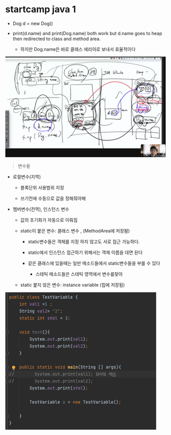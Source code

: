 # startcamp java 1

* Dog d = new Dog()

* print(d.name) and print(Dog.name) both work but d.name goes to heap then redirected to class and method area.

  * 하지만 Dog.name은 바로 클래스 에리아로 보내서 효율적이다

![s](images/20210714_113613.png)

> 변수들

* 로컬변수(지역)

  * 블록단위 사용범위 지정

  * 쓰기전에 수동으로 값을 정해줘야해

* 멤버변수(전역), 인스턴스 변수

  * 값의 초기화가 자동으로 이뤄짐

  * static이 붙은 변수: 클래스 변수 , (MethodArea에 저장돰)

    * static변수들은 객체를 지정 하지 않고도 서로 접근 가능하다.

    * static에서 인스턴스 접근하기 위해서는 객체 이름을 대면 된다

    * 같은 클래스에 있을때는 일반 메소드들에서 static변수들을 부를 수 있다

      * 스테틱 메소드들은 스테틱 영역에서 변수를찾아

  * static 붙지 않은 변수: instance variable (힙에 저장됨)

![static](images/20210714_115541.png)

